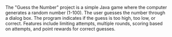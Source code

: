 The "Guess the Number" project is a simple Java game where the computer generates a random number (1-100). 
The user guesses the number through a dialog box. 
The program indicates if the guess is too high, too low, or correct.
Features include limiting attempts, multiple rounds, scoring based on attempts, and point rewards for correct guesses.
